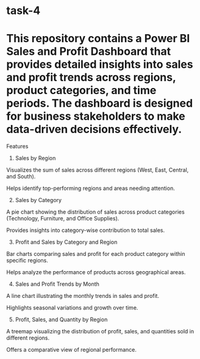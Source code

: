 # task-4
# This repository contains a Power BI Sales and Profit Dashboard that provides detailed insights into sales and profit trends across regions, product categories, and time periods. The dashboard is designed for business stakeholders to make data-driven decisions effectively.

Features

1. Sales by Region

Visualizes the sum of sales across different regions (West, East, Central, and South).

Helps identify top-performing regions and areas needing attention.

2. Sales by Category

A pie chart showing the distribution of sales across product categories (Technology, Furniture, and Office Supplies).

Provides insights into category-wise contribution to total sales.

3. Profit and Sales by Category and Region

Bar charts comparing sales and profit for each product category within specific regions.

Helps analyze the performance of products across geographical areas.

4. Sales and Profit Trends by Month

A line chart illustrating the monthly trends in sales and profit.

Highlights seasonal variations and growth over time.

5. Profit, Sales, and Quantity by Region

A treemap visualizing the distribution of profit, sales, and quantities sold in different regions.

Offers a comparative view of regional performance.
